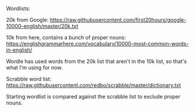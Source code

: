 Wordlists:

20k from Google:
https://raw.githubusercontent.com/first20hours/google-10000-english/master/20k.txt

10k from here, contains a bunch of proper nouns:
https://englishgrammarhere.com/vocabulary/10000-most-common-words-in-english/

Wordle has used words from the 20k list that aren't in the 10k list, so that's what I'm using for now.

Scrabble word list:
https://raw.githubusercontent.com/redbo/scrabble/master/dictionary.txt

Starting wordlist is compared against the scrabble list to exclude proper nouns.
